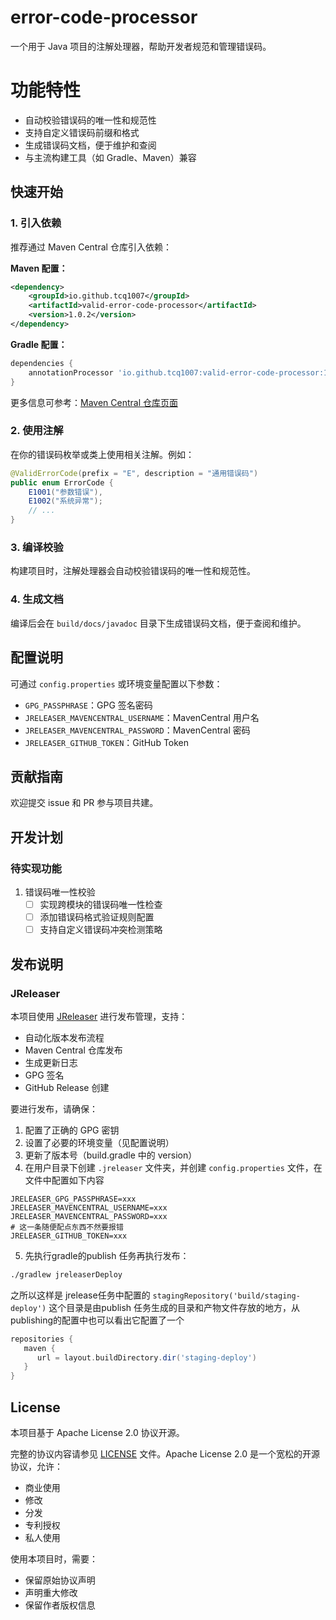 # error-code-processor

一个用于 Java 项目的注解处理器，帮助开发者规范和管理错误码。

# 功能特性

- 自动校验错误码的唯一性和规范性
- 支持自定义错误码前缀和格式
- 生成错误码文档，便于维护和查阅
- 与主流构建工具（如 Gradle、Maven）兼容

## 快速开始

### 1. 引入依赖

推荐通过 Maven Central 仓库引入依赖：

**Maven 配置：**

```xml
<dependency>
    <groupId>io.github.tcq1007</groupId>
    <artifactId>valid-error-code-processor</artifactId>
    <version>1.0.2</version>
</dependency>
```

**Gradle 配置：**

```groovy
dependencies {
    annotationProcessor 'io.github.tcq1007:valid-error-code-processor:1.0.2'
}
```

更多信息可参考：[Maven Central 仓库页面](https://central.sonatype.com/artifact/io.github.tcq1007/valid-error-code-processor/overview)

### 2. 使用注解

在你的错误码枚举或类上使用相关注解。例如：

```java
@ValidErrorCode(prefix = "E", description = "通用错误码")
public enum ErrorCode {
    E1001("参数错误"),
    E1002("系统异常");
    // ...
}
```

### 3. 编译校验

构建项目时，注解处理器会自动校验错误码的唯一性和规范性。

### 4. 生成文档

编译后会在 `build/docs/javadoc` 目录下生成错误码文档，便于查阅和维护。

## 配置说明

可通过 `config.properties` 或环境变量配置以下参数：

- `GPG_PASSPHRASE`：GPG 签名密码
- `JRELEASER_MAVENCENTRAL_USERNAME`：MavenCentral 用户名
- `JRELEASER_MAVENCENTRAL_PASSWORD`：MavenCentral 密码
- `JRELEASER_GITHUB_TOKEN`：GitHub Token

## 贡献指南

欢迎提交 issue 和 PR 参与项目共建。

## 开发计划

### 待实现功能

1. 错误码唯一性校验
   - [ ] 实现跨模块的错误码唯一性检查
   - [ ] 添加错误码格式验证规则配置
   - [ ] 支持自定义错误码冲突检测策略

## 发布说明

### JReleaser

本项目使用 [JReleaser](https://jreleaser.org/) 进行发布管理，支持：

- 自动化版本发布流程
- Maven Central 仓库发布
- 生成更新日志
- GPG 签名
- GitHub Release 创建

要进行发布，请确保：

1. 配置了正确的 GPG 密钥
2. 设置了必要的环境变量（见配置说明）
3. 更新了版本号（build.gradle 中的 version）
4. 在用户目录下创建 `.jreleaser` 文件夹，并创建 `config.properties` 文件，在文件中配置如下内容

```properties
JRELEASER_GPG_PASSPHRASE=xxx
JRELEASER_MAVENCENTRAL_USERNAME=xxx
JRELEASER_MAVENCENTRAL_PASSWORD=xxx
# 这一条随便配点东西不然要报错
JRELEASER_GITHUB_TOKEN=xxx
```
5. 先执行gradle的publish 任务再执行发布：
```bash
./gradlew jreleaserDeploy
```
之所以这样是 jrelease任务中配置的 `stagingRepository('build/staging-deploy')` 这个目录是由publish 任务生成的目录和产物文件存放的地方，从 publishing的配置中也可以看出它配置了一个
```groovy
repositories {
   maven {
      url = layout.buildDirectory.dir('staging-deploy')
   }
}
```
## License

本项目基于 Apache License 2.0 协议开源。

完整的协议内容请参见 [LICENSE](LICENSE) 文件。Apache License 2.0 是一个宽松的开源协议，允许：

- 商业使用
- 修改
- 分发
- 专利授权
- 私人使用

使用本项目时，需要：

- 保留原始协议声明
- 声明重大修改
- 保留作者版权信息
